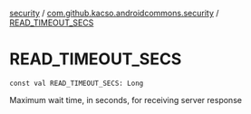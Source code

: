 [security](../index.md) / [com.github.kacso.androidcommons.security](index.md) / [READ_TIMEOUT_SECS](.)

# READ_TIMEOUT_SECS

`const val READ_TIMEOUT_SECS: Long`

Maximum wait time, in seconds, for receiving server response

